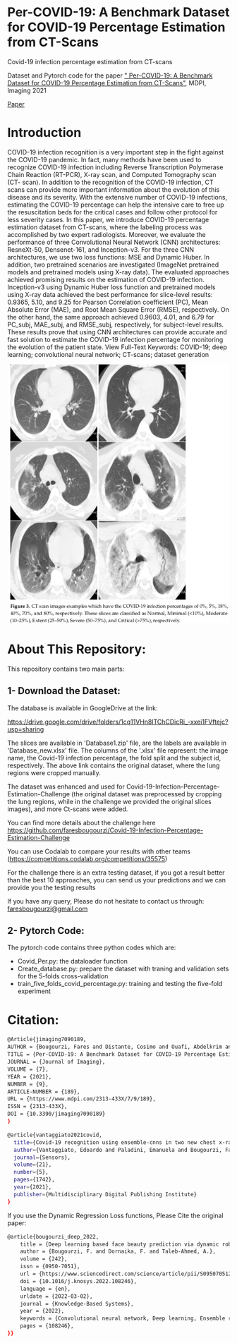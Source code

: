 # Per-COVID-19: A Benchmark Dataset for COVID-19 Percentage Estimation from CT-Scans
Covid-19 infection percentage estimation from CT-scans
 
Dataset and Pytorch code for the paper 
[" Per-COVID-19: A Benchmark Dataset for COVID-19 Percentage Estimation from CT-Scans"](https://www.mdpi.com/2313-433X/7/9/189), MDPI, Imaging 2021

[Paper](https://www.mdpi.com/2313-433X/7/9/189) 


# Introduction

COVID-19 infection recognition is a very important step in the fight against the COVID-19 pandemic. In fact, many methods have been used to recognize COVID-19 infection including Reverse Transcription Polymerase Chain Reaction (RT-PCR), X-ray scan, and Computed Tomography scan (CT- scan). In addition to the recognition of the COVID-19 infection, CT scans can provide more important information about the evolution of this disease and its severity. With the extensive number of COVID-19 infections, estimating the COVID-19 percentage can help the intensive care to free up the resuscitation beds for the critical cases and follow other protocol for less severity cases. In this paper, we introduce COVID-19 percentage estimation dataset from CT-scans, where the labeling process was accomplished by two expert radiologists. Moreover, we evaluate the performance of three Convolutional Neural Network (CNN) architectures: ResneXt-50, Densenet-161, and Inception-v3. For the three CNN architectures, we use two loss functions: MSE and Dynamic Huber. In addition, two pretrained scenarios are investigated (ImageNet pretrained models and pretrained models using X-ray data). The evaluated approaches achieved promising results on the estimation of COVID-19 infection. Inception-v3 using Dynamic Huber loss function and pretrained models using X-ray data achieved the best performance for slice-level results: 0.9365, 5.10, and 9.25 for Pearson Correlation coefficient (PC), Mean Absolute Error (MAE), and Root Mean Square Error (RMSE), respectively. On the other hand, the same approach achieved 0.9603, 4.01, and 6.79 for PC_subj, MAE_subj, and RMSE_subj, respectively, for subject-level results. These results prove that using CNN architectures can provide accurate and fast solution to estimate the COVID-19 infection percentage for monitoring the evolution of the patient state. View Full-Text
Keywords: COVID-19; deep learning; convolutional neural network; CT-scans; dataset generation

<p align="center">
  <img src="img/img.png" width="800"/>
</p>

# About This Repository:
This repository contains two main parts:

## 1- Download the Dataset:
The database is available in GoogleDrive at the link: 

https://drive.google.com/drive/folders/1cq11VHn8lTChCDicRi_-xxei1FVftejc?usp=sharing

The slices are available in 'Database1.zip' file, are the labels are available in 'Database\_new.xlsx' file. The columns of the '.xlsx' file represent: the image name, the Covid-19 infection percentage, the fold split and the subject id, respectively.
The above link contains the original dataset, where the lung regions were cropped manually.   

The dataset was enhanced and used for Covid-19-Infection-Percentage-Estimation-Challenge (the original dataset was preprocessed by cropping the lung regions, while in the challenge we provided the original slices images), and more Ct-scans were added.

You can find more details about the challenge here
https://github.com/faresbougourzi/Covid-19-Infection-Percentage-Estimation-Challenge

You can use Codalab to compare your results with other teams (https://competitions.codalab.org/competitions/35575) 

For the challenge there is an extra testing dataset, if you got a result better than the best 10 approaches, you can send us your predictions and we can provide you the testing results

If you have any query,  Please do not hesitate to contact us through: faresbougourzi@gmail.com

## 2- Pytorch Code:

The pytorch code contains three python codes which are: 
- Covid_Per.py: the dataloader function
- Create_database.py: prepare the dataset with traning and validation sets for the 5-folds cross-validation
- train_five_folds_covid_percentage.py: training and testing the five-fold experiment

# Citation:

```bash
@Article{jimaging7090189,
AUTHOR = {Bougourzi, Fares and Distante, Cosimo and Ouafi, Abdelkrim and Dornaika, Fadi and Hadid, Abdenour and Taleb-Ahmed, Abdelmalik},
TITLE = {Per-COVID-19: A Benchmark Dataset for COVID-19 Percentage Estimation from CT-Scans},
JOURNAL = {Journal of Imaging},
VOLUME = {7},
YEAR = {2021},
NUMBER = {9},
ARTICLE-NUMBER = {189},
URL = {https://www.mdpi.com/2313-433X/7/9/189},
ISSN = {2313-433X},
DOI = {10.3390/jimaging7090189}
}
```
```bash
@article{vantaggiato2021covid,
  title={Covid-19 recognition using ensemble-cnns in two new chest x-ray databases},
  author={Vantaggiato, Edoardo and Paladini, Emanuela and Bougourzi, Fares and Distante, Cosimo and Hadid, Abdenour and Taleb-Ahmed, Abdelmalik},
  journal={Sensors},
  volume={21},
  number={5},
  pages={1742},
  year={2021},
  publisher={Multidisciplinary Digital Publishing Institute}
}
```
If you use the Dynamic Regression Loss functions, Please Cite the original paper:

```bash
@article{bougourzi_deep_2022,
	title = {Deep learning based face beauty prediction via dynamic robust losses and ensemble regression},
	author = {Bougourzi, F. and Dornaika, F. and Taleb-Ahmed, A.},	
	volume = {242},
	issn = {0950-7051},
	url = {https://www.sciencedirect.com/science/article/pii/S0950705122000740},
	doi = {10.1016/j.knosys.2022.108246},
	language = {en},
	urldate = {2022-03-02},
	journal = {Knowledge-Based Systems},
	year = {2022},
	keywords = {Convolutional neural network, Deep learning, Ensemble regression, Facial beauty prediction, Robust loss functions},
	pages = {108246},
}}
```


